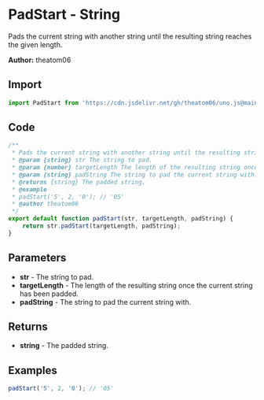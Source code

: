 # PadStart - String
Pads the current string with another string until the resulting string reaches the given length.

**Author:** theatom06

## Import 

```js
import PadStart from 'https://cdn.jsdelivr.net/gh/theatom06/uno.js@main/lib/String/TITLE';
```

## Code
```js
/**
 * Pads the current string with another string until the resulting string reaches the given length.
 * @param {string} str The string to pad.
 * @param {number} targetLength The length of the resulting string once the current string has been padded.
 * @param {string} padString The string to pad the current string with.
 * @returns {string} The padded string.
 * @example
 * padStart('5', 2, '0'); // '05'
 * @author theatom06
 */
export default function padStart(str, targetLength, padString) {
    return str.padStart(targetLength, padString);
}
```

## Parameters
* **str** - The string to pad.
* **targetLength** - The length of the resulting string once the current string has been padded.
* **padString** - The string to pad the current string with.


## Returns
* **string** - The padded string.


## Examples
```js
padStart('5', 2, '0'); // '05'

```
